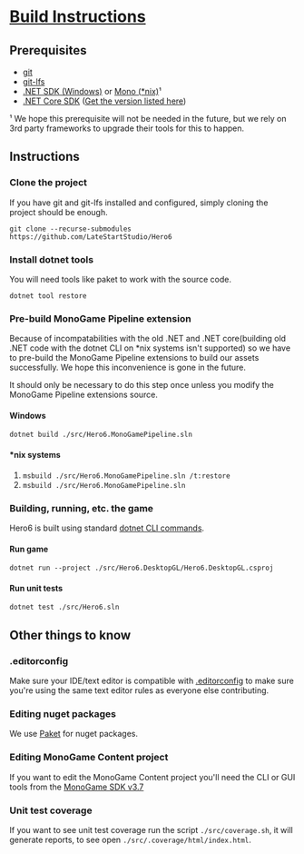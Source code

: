 # [Build Instructions](https://github.com/LateStartStudio/Hero6/blob/master/docs/BUILD-INSTRUCTIONS.md)

## Prerequisites

* [git](https://git-scm.com/)
* [git-lfs](https://git-lfs.github.com/)
* [.NET SDK (Windows)](https://dotnet.microsoft.com/download/visual-studio-sdks) or [Mono (*nix)](https://www.mono-project.com/)¹
* [.NET Core SDK](https://dotnet.microsoft.com/download/dotnet-core/2.2) ([Get the version listed here](https://github.com/LateStartStudio/Hero6/blob/master/src/global.json))

¹ We hope this prerequisite will not be needed in the future, but we rely on 3rd party frameworks to upgrade their tools for this to happen.

## Instructions

### Clone the project

If you have git and git-lfs installed and configured, simply cloning the project should be enough.

`git clone --recurse-submodules https://github.com/LateStartStudio/Hero6`

### Install dotnet tools

You will need tools like paket to work with the source code.

`dotnet tool restore`

### Pre-build MonoGame Pipeline extension

Because of incompatabilities with the old .NET and .NET core(building old .NET code with the dotnet CLI on *nix systems isn't supported) so we have to pre-build the MonoGame Pipeline extensions to build our assets successfully. We hope this inconvenience is gone in the future.

It should only be necessary to do this step once unless you modify the MonoGame Pipeline extensions source.

#### Windows

`dotnet build ./src/Hero6.MonoGamePipeline.sln`

#### *nix systems

1. `msbuild ./src/Hero6.MonoGamePipeline.sln /t:restore`
2. `msbuild ./src/Hero6.MonoGamePipeline.sln`

### Building, running, etc. the game

Hero6 is built using standard [dotnet CLI commands](https://docs.microsoft.com/en-us/dotnet/core/tools/?tabs=netcore2x).

#### Run game

`dotnet run --project ./src/Hero6.DesktopGL/Hero6.DesktopGL.csproj`

#### Run unit tests

`dotnet test ./src/Hero6.sln`

## Other things to know

### .editorconfig

Make sure your IDE/text editor is compatible with [.editorconfig](https://editorconfig.org/) to make sure you're using the same text editor rules as everyone else contributing.

### Editing nuget packages

We use [Paket](https://fsprojects.github.io/Paket/) for nuget packages.

### Editing MonoGame Content project

If you want to edit the MonoGame Content project you'll need the CLI or GUI tools from the [MonoGame SDK v3.7](http://community.monogame.net/t/monogame-3-7-release/10971)

### Unit test coverage

If you want to see unit test coverage run the script `./src/coverage.sh`, it will generate reports, to see open `./src/.coverage/html/index.html`.
